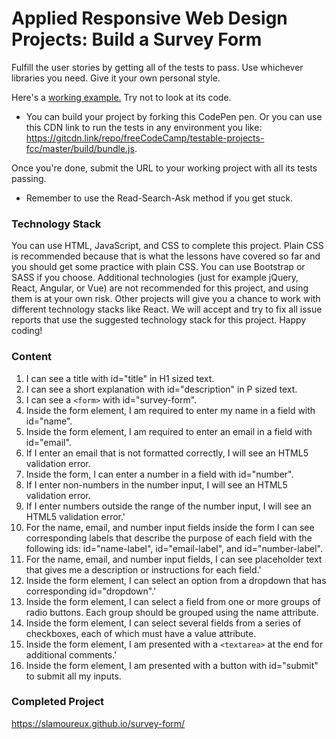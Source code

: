 # Applied Responsive Web Design Projects: Build a Survey Form

Fulfill the user stories by getting all of the tests to pass. Use whichever libraries you need. Give it your own personal style.

Here's a [working example.](http://codepen.io/freeCodeCamp/full/VPaoNP) Try not to look at its code.
- You can build your project by forking this CodePen pen. Or you can use this CDN link to run the tests in any environment you like: https://gitcdn.link/repo/freeCodeCamp/testable-projects-fcc/master/build/bundle.js.

Once you're done, submit the URL to your working project with all its tests passing.
- Remember to use the Read-Search-Ask method if you get stuck.

### Technology Stack
You can use HTML, JavaScript, and CSS to complete this project. Plain CSS is recommended because that is what the lessons have covered so far and you should get some practice with plain CSS. You can use Bootstrap or SASS if you choose. Additional technologies (just for example jQuery, React, Angular, or Vue) are not recommended for this project, and using them is at your own risk. Other projects will give you a chance to work with different technology stacks like React. We will accept and try to fix all issue reports that use the suggested technology stack for this project. Happy coding!

### Content
1. I can see a title with id="title" in H1 sized text.
 2. I can see a short explanation with id="description" in P sized text.
 3. I can see a `<form>` with id="survey-form".
 4. Inside the form element, I am required to enter my name in a field with id="name".
 5. Inside the form element, I am required to enter an email in a field with id="email".
 6. If I enter an email that is not formatted correctly, I will see an HTML5 validation error.
 7. Inside the form, I can enter a number in a field with id="number".
 8. If I enter non-numbers in the number input, I will see an HTML5 validation error.
 9. If I enter numbers outside the range of the number input, I will see an HTML5 validation error.'
 10. For the name, email, and number input fields inside the form I can see corresponding labels that describe the purpose of each field with the following ids: id="name-label", id="email-label", and id="number-label".
 11. For the name, email, and number input fields, I can see placeholder text that gives me a description or instructions for each field.'
 12. Inside the form element, I can select an option from a dropdown that has corresponding id="dropdown".'
 13. Inside the form element, I can select a field from one or more groups of radio buttons. Each group should be grouped using the name attribute.
 14. Inside the form element, I can select several fields from a series of checkboxes, each of which must have a value attribute.
 15. Inside the form element, I am presented with a `<textarea>` at the end for additional comments.'
 16. Inside the form element, I am presented with a button with id="submit" to submit all my inputs.

### Completed Project
https://slamoureux.github.io/survey-form/
